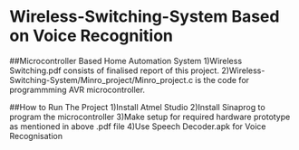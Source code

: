 # Wireless-Switching-System Based on Voice Recognition
##Microcontroller Based Home Automation System
1)Wireless Switching.pdf consists of finalised report of this project.
2)Wireless-Switching-System/Minro_project/Minro_project.c is the code for programmming AVR microcontroller.

##How to Run The Project
1)Install Atmel Studio 
2)Install Sinaprog to program the microcontroller
3)Make setup for required hardware prototype as mentioned in above .pdf file
4)Use Speech Decoder.apk for Voice Recognisation

